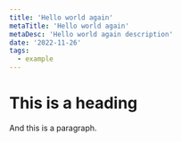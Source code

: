```yaml
---
title: 'Hello world again'
metaTitle: 'Hello world again'
metaDesc: 'Hello world again description'
date: '2022-11-26'
tags:
  - example
---
```


# This is a heading

And this is a paragraph.
